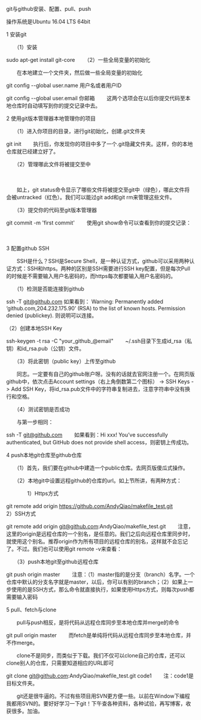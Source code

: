 

git与github安装、配置、pull、push

操作系统是Ubuntu 16.04 LTS 64bit

1 安装git

　　（1）安装

sudo apt-get install git-core 　　（2）一些全局变量的初始化

　　在本地建立一个文件夹，然后做一些全局变量的初始化

git config --global user.name 用户名或者用户ID

git config --global user.email 你邮箱 　　这两个选项会在以后你提交代码至本地仓库时自动填写到你的提交记录中去。

2 使用git版本管理器本地管理你的项目

　　（1）进入你项目的目录，进行git初始化，创建.git文件夹

git init
　　执行后，你发现你的项目中多了一个.git隐藏文件夹。这样，你的本地仓库就已经建立好了。

　　（2）管理哪此文件将被提交至中

　　

　　如上，git status命令显示了哪些文件将被提交至git中（绿色），哪此文件将会被untracked（红色）。我们可以能过git add和git rm来管理这些文件。

　　（3）提交你的代码至git版本管理器

git commit -m 'first commit'
　　使用git show命令可以查看到你的提交记录：

　　

 

3 配置github SSH

　　SSH是什么？SSH是Secure Shell，是一种认证方式，github可以采用两种认证方式：SSH和https。两种的区别是SSH需要进行SSH key配置，但是每次Pull的时候是不需要输入用户名密码的，而https每次都要输入用户名密码的。

　　（1）检测是否能连接到github

ssh -T git@github.com
如果看到：
          Warning: Permanently added ‘github.com,204.232.175.90’ (RSA) to the list of known hosts.
          Permission denied (publickey).
则说明可以连接。

（2）创建本地SSH Key

ssh-keygen -t rsa -C "your_github_@email"
　　~/.ssh目录下生成id_rsa（私钥）和id_rsa.pub（公钥）文件。

　　（3）将此密钥（public key）上传至github

　　同志。一定要有自己的github账户呀。没有的话就去官网注册一个。在网页版github中，依次点击Account settings（右上角倒数第二个图标） -> SSH Keys -> Add SSH Key，将id_rsa.pub文件中的字符串复制进去，注意字符串中没有换行和空格。

　　（4）测试密钥是否成功

　　与第一步相同：

ssh -T git@github.com
　　如果看到：Hi xxx! You’ve successfully authenticated, but GitHub does not provide shell access，则密钥上传成功。

4  push本地git仓库至github仓库

　　（1）首先，我们要在github中建造一个public仓库。去网页版傻瓜式操作。

　　（2）本地git中设置远程github的仓库的url。如上节所讲，有两种方式：

　　　　1）Https方式　　

git remote add origin https://github.com/AndyQiao/makefile_test.git
　　 　2）SSH方式

git remote add origin git@github.com:AndyQiao/makefile_test.git
　　注意，这里的origin是远程仓库的一个别名，是任意的。我们之后向远程仓库里同步时，就使用这个别名。推荐origin作为所有项目的远程仓库的别名，这样就不会忘记了。不过。我们也可以使用git remote -v来查看：



　　（3）push本地git至github远程仓库

git push origin master
　　注意：（1）master指的是分支（branch）名字。一个仓库中默认的分支名字就是master，以后，你可以有别的branch；（2）如果上一步使用的是SSH方式，那么命令就直接执行，如果使用Https方式，则每次push都需要输入密码

5 pull、fetch与clone

　　pull与push相反，是将代码从远程仓库同步至本地仓库并merge的命令

git pull origin master
　　而fetch是单纯将代码从远程仓库同步至本地仓库，并不作merge。

　　clone不是同步，而类似于下载。我们不仅可以clone自己的仓库，还可以clone别人的仓库，只需要知道相应的URL即可　　

git clone git@github.com:AndyQiao/makefile_test.git code1
　　注：code1是目标文件夹。

　　git还是很牛逼的。不过有些项目用SVN更方便一些。以前在Window下编程我都用SVN的。要好好学习一下git！下午查各种资料，各种试验，再写博客，收获很多。加油。



